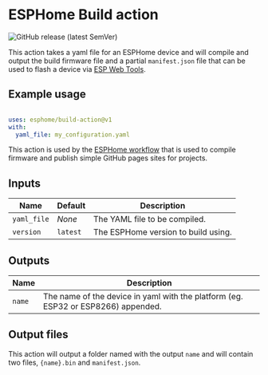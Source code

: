 # ESPHome Build action

![GitHub release (latest SemVer)](https://img.shields.io/github/v/release/esphome/build-action)


This action takes a yaml file for an ESPHome device and will compile and output
the build firmware file and a partial `manifest.json` file that can be used to flash 
a device via [ESP Web Tools](https://esphome.github.io/esp-web-tools).

## Example usage

```yaml

uses: esphome/build-action@v1
with:
  yaml_file: my_configuration.yaml

```

This action is used by the [ESPHome workflow](https://github.com/esphome/workflows/blob/main/.github/workflows/publish.yml) that is used to compile firmware and publish simple GitHub pages sites for projects.

## Inputs

Name | Default | Description  
-----|---------|------------
`yaml_file` | _None_   | The YAML file to be compiled.
`version`   | `latest` | The ESPHome version to build using.

## Outputs

Name   | Description  
-------|------------
`name` | The name of the device in yaml with the platform (eg. ESP32 or ESP8266) appended.

## Output files

This action will output a folder named with the output `name` and will contain two files, `{name}.bin` and `manifest.json`.
